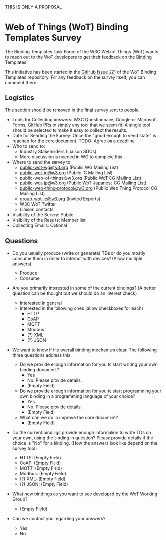 THIS IS ONLY A PROPOSAL

# Web of Things (WoT) Binding Templates Survey

The Binding Templates Task Force of the W3C Web of Things (WoT) wants to reach out to the WoT developers to get their feedback on the Binding Templates.

This initiative has been started in the [GitHub Issue 221](https://github.com/w3c/wot-binding-templates/issues/221) of the WoT Binding Templates repository. For any feedback on the survey itself, you can comment there.

## Logistics

This section should be removed in the final survey sent to people.

- Tools for Collecting Answers: W3C Questionnaire, Google or Microsoft Forms, GitHub PRs or simply any tool that we seem fit. A single tool should be selected to make it easy to collect the results.
- Date for Sending the Survey: Once the "good enough to send state" is reached for the core document. TODO: Agree on a deadline
- Who to send to:
  - Industry Stakeholders (Liaison SDOs)
  - More discussion is needed in WG to complete this
- Where to send the survey to:
  - public-wot-wg@w3.org (Public WG Mailing List)
  - public-wot-ig@w3.org (Public IG Mailing List)
  - public-web-of-things@w3.org (Public WoT CG Mailing List)
  - public-wot-jp@w3.org (Public WoT Japanese CG Mailing List)
  - public-web-thing-protocol@w3.org (Public Web Thing Protocol CG Mailing List)
  - group-wot-ie@w3.org (Invited Experts)
  - W3C WoT Twitter
  - Liaison contacts
- Visibility of the Survey: Public
- Visibility of the Results: Member list
- Collecting Emails: Optional

## Questions

- Do you usually produce (write or generate) TDs or do you mostly consume them in order to interact with devices? (Allow multiple answers)
  - Produce
  - Consume

- Are you primarily interested in some of the current bindings? (A better question can be thought but we should do an interest check)
  - Interested in general
  - Interested in the following ones (allow checkboxes for each)
    - HTTP
    - CoAP
    - MQTT
    - Modbus
    - (?) XML
    - (?) JSON

- We want to know if the overall binding mechanism clear. The following three questions address this.
  - Do we provide enough information for you to start writing your own binding document?
    - Yes
    - No. Please provide details.
    - (Empty Field)
  - Do we provide enough information for you to start programming your own binding in a programming language of your choice?
    - Yes
    - No. Please provide details.
    - (Empty Field)
  - What can we do to improve the core document?
    - (Empty Field)

- Do the current bindings provide enough information to write TDs on your own, using the binding in question? Please provide details if the choice is "No" for a binding. (How the answers look like depend on the survey tool)
  - HTTP: (Empty Field)
  - CoAP: (Empty Field)
  - MQTT: (Empty Field)
  - Modbus: (Empty Field)
  - (?) XML: (Empty Field)
  - (?) JSON: (Empty Field)

- What new bindings do you want to see developed by the WoT Working Group?
  - (Empty Field)

- Can we contact you regarding your answers?
  - Yes
  - No
